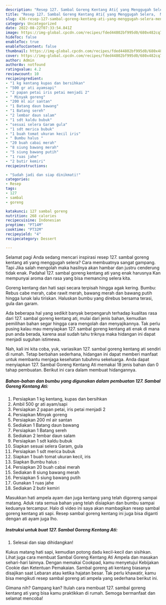 ```yaml
---
description: "Resep 127. Sambal Goreng Kentang Ati{ yang Menggugah Selera,  Menu Buat lebaran"
title: "Resep 127. Sambal Goreng Kentang Ati{ yang Menggugah Selera,  Menu Buat lebaran"
slug: 436-resep-127-sambal-goreng-kentang-ati-yang-menggugah-selera-menu-buat-lebaran
category: Uncategorized
date: 2022-08-22T07:33:54.841Z
image: https://img-global.cpcdn.com/recipes/fded44802bf995d0/680x482cq70/127-sambal-goreng-kentang-ati-foto-resep-utama.jpg
hideToc: false
enableToc: true
enableTocContent: false
thumbnail: https://img-global.cpcdn.com/recipes/fded44802bf995d0/680x482cq70/127-sambal-goreng-kentang-ati-foto-resep-utama.jpg
cover: https://img-global.cpcdn.com/recipes/fded44802bf995d0/680x482cq70/127-sambal-goreng-kentang-ati-foto-resep-utama.jpg
author: Admin
authorAv: notfound
ratingvalue: 4.2
reviewcount: 10
recipeingredient:
- "1 kg kentang kupas dan bersihkan"
- "500 gr ati ayamsapi"
- "2 papan petai iris petai menjadi 2"
- " Minyak goreng"
- "200 ml air santan"
- "1 Batang daun bawang"
- "1 Batang sereh"
- "2 lembar daun salam"
- "1 sdt kaldu bubuk"
- "sesuai selera Garam gula"
- "1 sdt merica bubuk"
- "1 buah tomat ukuran kecil iris"
- " Bumbu halus "
- "20 buah cabai merah"
- "8 siung bawang merah"
- "5 siung bawang putih"
- "1 ruas jahe"
- "2 butir kemiri"
recipeinstructions:

- "Sudah jadi dan siap dinikmati!"
categories:
- Resep
tags:
- 127
- sambal
- goreng

katakunci: 127 sambal goreng 
nutrition: 268 calories
recipecuisine: Indonesian
preptime: "PT14M"
cooktime: "PT32M"
recipeyield: "4"
recipecategory: Dessert

---
```



Selamat pagi Anda sedang mencari inspirasi resep 127. sambal goreng kentang ati yang menggugah selera? Cara membuatnya sangat gampang. Tapi Jika salah mengolah maka hasilnya akan hambar dan justru cenderung tidak enak. Padahal 127. sambal goreng kentang ati yang enak harusnya Kan mempunyai aroma dan rasa yang bisa memancing selera kita.


Goreng kentang dan hati sapi secara terpisah hingga agak kering. Bumbu: Rebus cabe merah, cabe rawit merah, bawang merah dan bawang putih hingga lunak lalu tiriskan. Haluskan bumbu yang direbus bersama terasi, gula dan garam.

Ada beberapa hal yang sedikit banyak berpengaruh terhadap kualitas rasa dari 127. sambal goreng kentang ati, mulai dari jenis bahan, kemudian pemilihan bahan segar hingga cara mengolah dan menyajikannya. Tak perlu pusing kalau mau menyiapkan 127. sambal goreng kentang ati enak di mana pun anda berada, karena asal sudah tahu triknya maka hidangan ini dapat menjadi suguhan istimewa.


Nah, kali ini kita coba, yuk, variasikan 127. sambal goreng kentang ati sendiri di rumah. Tetap berbahan sederhana, hidangan ini dapat memberi manfaat untuk membantu menjaga kesehatan tubuhmu sekeluarga. Anda dapat menyiapkan 127. Sambal Goreng Kentang Ati memakai 18 jenis bahan dan 0 tahap pembuatan. Berikut ini cara dalam membuat hidangannya.

<!--inarticleads1-->

##### Bahan-bahan dan bumbu yang digunakan dalam pembuatan 127. Sambal Goreng Kentang Ati:

1. Persiapkan 1 kg kentang, kupas dan bersihkan
1. Ambil 500 gr ati ayam/sapi
1. Persiapkan 2 papan petai, iris petai menjadi 2
1. Persiapkan  Minyak goreng
1. Persiapkan 200 ml air santan
1. Sediakan 1 Batang daun bawang
1. Persiapkan 1 Batang sereh
1. Sediakan 2 lembar daun salam
1. Persiapkan 1 sdt kaldu bubuk
1. Siapkan sesuai selera Garam, gula
1. Persiapkan 1 sdt merica bubuk
1. Siapkan 1 buah tomat ukuran kecil, iris
1. Siapkan  Bumbu halus :
1. Persiapkan 20 buah cabai merah
1. Sediakan 8 siung bawang merah
1. Persiapkan 5 siung bawang putih
1. Gunakan 1 ruas jahe
1. Sediakan 2 butir kemiri


Masukkan hati ampela ayam dan juga kentang yang telah digoreng sampai matang. Aduk rata semua bahan yang telah disiapkan dan bumbu sampai keduanya tercampur. Halo di video ini saya akan mambagikan resep sambal goreng kentang ati sapi. Resep sambal goreng kentang ini juga bisa diganti dengan ati ayam juga lho. 

<!--inarticleads2-->

##### Instruksi untuk buat 127. Sambal Goreng Kentang Ati:


1. Selesai dan siap dihidangkan!

Kukus matang hati sapi, kemudian potong dadu kecil-kecil dan sisihkan. Lihat juga cara membuat Sambal Goreng Kentang Ati Ampela dan masakan sehari-hari lainnya. Dengan memakai Cookpad, kamu menyetujui Kebijakan Cookie dan Ketentuan Pemakaian. Sambal goreng ati kentang biasanya disajikan saat Lebaran atau ketika hajatan besar. Tak perlu khawatir, kamu bisa mengikuti resep sambal goreng ati ampela yang sederhana berikut ini. 

Gimana nih? Gampang kan? Itulah cara membuat 127. sambal goreng kentang ati yang bisa kamu praktikkan di rumah. Semoga bermanfaat dan selamat mencoba!

